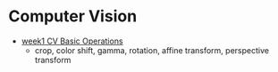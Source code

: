# Computer Vision

- [week1 CV Basic Operations](week1)
    - crop, color shift, gamma, rotation, affine transform, perspective transform

